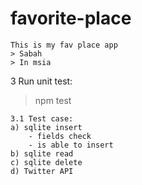 # favorite-place

```
This is my fav place app
> Sabah
> In msia

```

3 Run unit test:
> npm test
```
3.1 Test case:
a) sqlite insert
	- fields check
	- is able to insert
b) sqlite read
c) sqlite delete
d) Twitter API
```
